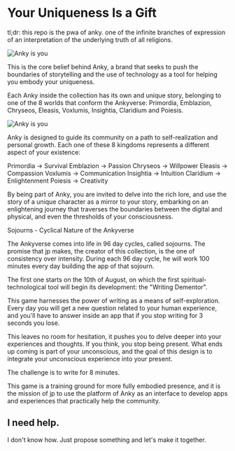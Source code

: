 # Your Uniqueness Is a Gift

tl;dr: this repo is the pwa of anky. one of the infinite branches of expression of an interpretation of the underlying truth of all religions.

![Anky is you](https://github.com/jpfraneto/anky/blob/main/public/images/background.png?raw=true)

This is the core belief behind Anky, a brand that seeks to push the boundaries of storytelling and the use of technology as a tool for helping you embody your uniqueness.

Each Anky inside the collection has its own and unique story, belonging to one of the 8 worlds that conform the Ankyverse: Primordia, Emblazion, Chryseos, Eleasis, Voxlumis, Insightia, Claridium and Poiesis.

![Anky is you](https://github.com/jpfraneto/anky/blob/main/public/images/ankyverse.png?raw=true)

Anky is designed to guide its community on a path to self-realization and personal growth. Each one of these 8 kingdoms represents a different aspect of your existence:

Primordia -> Survival
Emblazion -> Passion
Chryseos -> Willpower
Eleasis -> Compassion
Voxlumis -> Communication
Insightia -> Intuition
Claridium -> Enlightenment
Poiesis -> Creativity

By being part of Anky, you are invited to delve into the rich lore, and use the story of a unique character as a mirror to your story, embarking on an enlightening journey that traverses the boundaries between the digital and physical, and even the thresholds of your consciousness.

Sojourns - Cyclical Nature of the Ankyverse

The Ankyverse comes into life in 96 day cycles, called sojourns.
The promise that jp makes, the creator of this collection, is the one of consistency over intensity. During each 96 day cycle, he will work 100 minutes every day building the app of that sojourn.

The first one starts on the 10th of August, on which the first spiritual-technological tool will begin its development: the "Writing Dementor".

This game harnesses the power of writing as a means of self-exploration. Every day you will get a new question related to your human experience, and you'll have to answer inside an app that if you stop writing for 3 seconds you lose.

This leaves no room for hesitation, it pushes you to delve deeper into your experiences and thoughts. If you think, you stop being present. What ends up coming is part of your unconscious, and the goal of this design is to integrate your unconscious experience into your present.

The challenge is to write for 8 minutes.

This game is a training ground for more fully embodied presence, and it is the mission of jp to use the platform of Anky as an interface to develop apps and experiences that practically help the community.

## I need help.

I don't know how. Just propose something and let's make it together.
